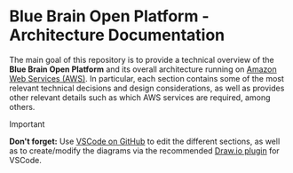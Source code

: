 # **Blue Brain Open Platform** - Architecture Documentation

The main goal of this repository is to provide a technical overview of the **Blue Brain Open Platform** and its overall architecture running on [Amazon Web Services (AWS)](https://aws.amazon.com/). In particular, each section contains some of the most relevant technical decisions and design considerations, as well as provides other relevant details such as which AWS services are required, among others.

> [!IMPORTANT]
> **Don't forget:** Use [VSCode on GitHub](https://github.dev/BlueBrain/platform-docs) to edit the different sections, as well as to create/modify the diagrams via the recommended [Draw.io plugin](https://www.drawio.com/blog/edit-diagrams-with-github-dev) for VSCode.

